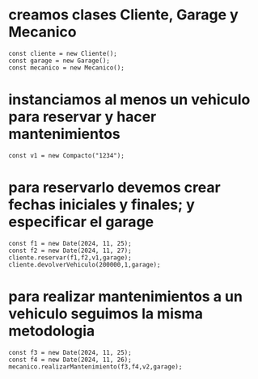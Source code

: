 # creamos clases Cliente, Garage y Mecanico
    const cliente = new Cliente();
    const garage = new Garage();
    const mecanico = new Mecanico();

# instanciamos al menos un vehiculo para reservar y hacer mantenimientos
    const v1 = new Compacto("1234");

# para reservarlo devemos crear fechas iniciales y finales; y especificar el garage 
    const f1 = new Date(2024, 11, 25);
    const f2 = new Date(2024, 11, 27);
    cliente.reservar(f1,f2,v1,garage);
    cliente.devolverVehiculo(200000,1,garage);

# para realizar mantenimientos a un vehiculo seguimos la misma metodologia
    const f3 = new Date(2024, 11, 25);
    const f4 = new Date(2024, 11, 26);
    mecanico.realizarMantenimiento(f3,f4,v2,garage);

